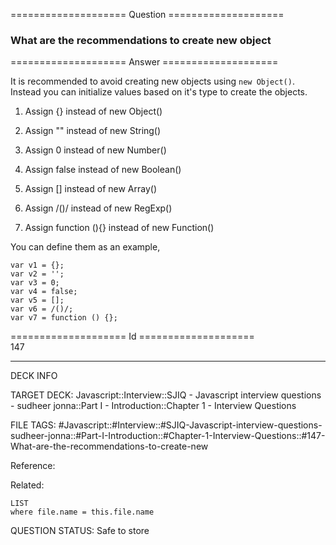 ==================== Question ====================  

### What are the recommendations to create new object  

==================== Answer ====================  

It is recommended to avoid creating new objects using `new Object()`. Instead you can initialize values based on it's type to create the objects.

1. Assign {} instead of new Object()

2. Assign "" instead of new String()

3. Assign 0 instead of new Number()

4. Assign false instead of new Boolean()

5. Assign [] instead of new Array()

6. Assign /()/ instead of new RegExp()

7. Assign function (){} instead of new Function()

You can define them as an example,

<!-- codeblock-start -->
<pre><code class="hljs language-javascript"><span class="hljs-keyword">var</span> v1 = {};
<span class="hljs-keyword">var</span> v2 = <span class="hljs-string">''</span>;
<span class="hljs-keyword">var</span> v3 = <span class="hljs-number">0</span>;
<span class="hljs-keyword">var</span> v4 = <span class="hljs-literal">false</span>;
<span class="hljs-keyword">var</span> v5 = [];
<span class="hljs-keyword">var</span> v6 = <span class="hljs-regexp">/()/</span>;
<span class="hljs-keyword">var</span> v7 = <span class="hljs-keyword">function</span> (<span class="hljs-params"></span>) {};
</code></pre>
<!-- codeblock-end -->

==================== Id ====================  
147

---

DECK INFO

TARGET DECK: Javascript::Interview::SJIQ - Javascript interview questions - sudheer jonna::Part I - Introduction::Chapter 1 - Interview Questions

FILE TAGS: #Javascript::#Interview::#SJIQ-Javascript-interview-questions-sudheer-jonna::#Part-I-Introduction::#Chapter-1-Interview-Questions::#147-What-are-the-recommendations-to-create-new

Reference:

Related:

```dataview
LIST
where file.name = this.file.name
```

QUESTION STATUS: Safe to store
